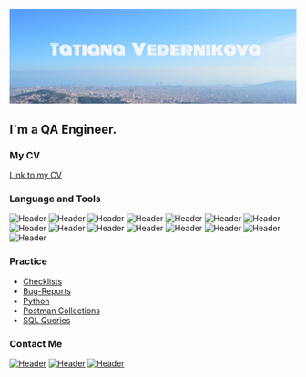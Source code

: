 ![Header](https://github.com/Kitiv13/Kitiv13/blob/main/assets/assets.jpg)

## I`m a QA Engineer.

### My CV
[Link to my CV](https://drive.google.com/file/d/1RVw-3-XHDhppn4mxS7ygz8-M4OWaiChr/view?usp=share_link)


### Language and Tools
![Header](https://img.shields.io/badge/Basics_Python-111924?style=for-the-badge&logo=python&logoColor=136be1)
![Header](https://img.shields.io/badge/HTML-111924?style=for-the-badge&logo=html&logoColor=136be1)
![Header](https://img.shields.io/badge/CSS-111924?style=for-the-badge&logo=css&logoColor=136be1)
![Header](https://img.shields.io/badge/DevTools-111924?style=for-the-badge&logo=googlechrome&logoColor=2674f2)
![Header](https://img.shields.io/badge/English_B1-111924?style=for-the-badge&logo=english&logoColor=136be1)
![Header](https://img.shields.io/badge/TestRail-111924?style=for-the-badge&logo=&logoColor=71b556)
![Header](https://img.shields.io/badge/Jira-111924?style=for-the-badge&logo=jira&logoColor=136be1)
![Header](https://img.shields.io/badge/AzureDevops-111924?style=for-the-badge&logo=azuredevops&logoColor=0074d0)
![Header](https://img.shields.io/badge/Postman-111924?style=for-the-badge&logo=postman&logoColor=f76935)
![Header](https://img.shields.io/badge/SoapUI-111924?style=for-the-badge&logo=soapui&logoColor=f76935)
![Header](https://img.shields.io/badge/Fiddler-111924?style=for-the-badge&logo=fiddler&logoColor=8cc4d7)
![Header](https://img.shields.io/badge/CharlesProxy-111924?style=for-the-badge&logo=charlesproxy&logoColor=8cc4d7)
![Header](https://img.shields.io/badge/MySQL-111924?style=for-the-badge&logo=mysql&logoColor=00618a)
![Header](https://img.shields.io/badge/AndroidStudio-111924?style=for-the-badge&logo=androidstudio&logoColor=3ad07d)
![Header](https://img.shields.io/badge/Github-111924?style=for-the-badge&logo=github)

### Practice
- [Checklists](https://github.com/Kitiv13/CheckLists.git)
- [Bug-Reports](https://github.com/Kitiv13/Bug-Reports.git)
- [Python](https://github.com/Kitiv13/PythonPractice.git)
- [Postman Collections](https://github.com/Kitiv13/Postman-Collections.git)
- [SQL Queries](https://github.com/Kitiv13/SQL-Queries.git)


### Contact Me
[![Header](https://img.shields.io/badge/Gmail-111924?style=for-the-badge&logo=gmail)](mailto:tatyana.ved13@gmail.com)
[![Header](https://img.shields.io/badge/Telegram-111924?style=for-the-badge&logo=telegram)](https://t.me/Tatyana_Ved)
[![Header](https://img.shields.io/badge/Linkedin-111924?style=for-the-badge&logo=linkedin)](https://www.linkedin.com/in/%D1%82%D0%B0%D1%82%D1%8C%D1%8F%D0%BD%D0%B0-%D0%B2%D0%B5%D0%B4%D0%B5%D1%80%D0%BD%D0%B8%D0%BA%D0%BE%D0%B2%D0%B0-205512257/) 

